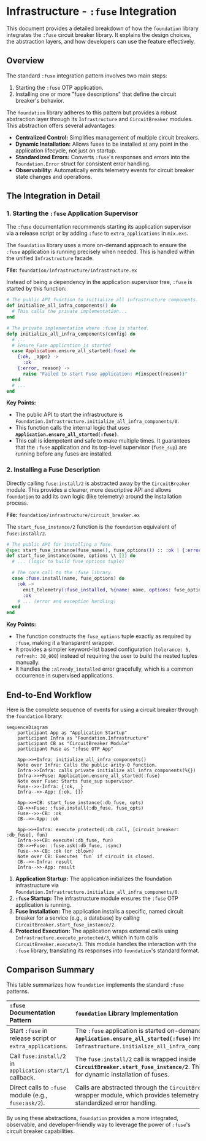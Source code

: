 # Infrastructure - `:fuse` Integration

This document provides a detailed breakdown of how the `foundation` library integrates the `:fuse` circuit breaker library. It explains the design choices, the abstraction layers, and how developers can use the feature effectively.

## Overview

The standard `:fuse` integration pattern involves two main steps:
1.  Starting the `:fuse` OTP application.
2.  Installing one or more "fuse descriptions" that define the circuit breaker's behavior.

The `foundation` library adheres to this pattern but provides a robust abstraction layer through its `Infrastructure` and `CircuitBreaker` modules. This abstraction offers several advantages:

-   **Centralized Control:** Simplifies management of multiple circuit breakers.
-   **Dynamic Installation:** Allows fuses to be installed at any point in the application lifecycle, not just on startup.
-   **Standardized Errors:** Converts `:fuse`'s responses and errors into the `Foundation.Error` struct for consistent error handling.
-   **Observability:** Automatically emits telemetry events for circuit breaker state changes and operations.

## The Integration in Detail

### 1. Starting the `:fuse` Application Supervisor

The `:fuse` documentation recommends starting its application supervisor via a release script or by adding `:fuse` to `extra_applications` in `mix.exs`.

The `foundation` library uses a more on-demand approach to ensure the `:fuse` application is running precisely when needed. This is handled within the unified `Infrastructure` facade.

**File:** `foundation/infrastructure/infrastructure.ex`

Instead of being a dependency in the application supervisor tree, `:fuse` is started by this function:

```elixir
# The public API function to initialize all infrastructure components.
def initialize_all_infra_components() do
  # This calls the private implementation...
end

# The private implementation where :fuse is started.
defp initialize_all_infra_components(config) do
  # ...
  # Ensure Fuse application is started
  case Application.ensure_all_started(:fuse) do
    {:ok, _apps} ->
      :ok
    {:error, reason} ->
      raise "Failed to start Fuse application: #{inspect(reason)}"
  end
  # ...
end
```

**Key Points:**

-   The public API to start the infrastructure is `Foundation.Infrastructure.initialize_all_infra_components/0`.
-   This function calls the internal logic that uses **`Application.ensure_all_started(:fuse)`**.
-   This call is idempotent and safe to make multiple times. It guarantees that the `:fuse` application and its top-level supervisor (`fuse_sup`) are running before any fuses are installed.

### 2. Installing a Fuse Description

Directly calling `fuse:install/2` is abstracted away by the `CircuitBreaker` module. This provides a cleaner, more descriptive API and allows `foundation` to add its own logic (like telemetry) around the installation process.

**File:** `foundation/infrastructure/circuit_breaker.ex`

The `start_fuse_instance/2` function is the `foundation` equivalent of `fuse:install/2`.

```elixir
# The public API for installing a fuse.
@spec start_fuse_instance(fuse_name(), fuse_options()) :: :ok | {:error, Error.t()}
def start_fuse_instance(name, options \\ []) do
  # ... (logic to build fuse_options tuple)

  # The core call to the :fuse library.
  case :fuse.install(name, fuse_options) do
    :ok ->
      emit_telemetry(:fuse_installed, %{name: name, options: fuse_options})
      :ok
    # ... (error and exception handling)
  end
end
```

**Key Points:**

-   The function constructs the `fuse_options` tuple exactly as required by `:fuse`, making it a transparent wrapper.
-   It provides a simpler keyword-list based configuration (`tolerance: 5, refresh: 30_000`) instead of requiring the user to build the nested tuples manually.
-   It handles the `:already_installed` error gracefully, which is a common occurrence in supervised applications.

## End-to-End Workflow

Here is the complete sequence of events for using a circuit breaker through the `foundation` library:

```mermaid
sequenceDiagram
    participant App as "Application Startup"
    participant Infra as "Foundation.Infrastructure"
    participant CB as "CircuitBreaker Module"
    participant Fuse as ":fuse OTP App"
    
    App->>+Infra: initialize_all_infra_components()
    Note over Infra: Calls the public arity-0 function.
    Infra->>Infra: calls private initialize_all_infra_components(%{})
    Infra->>+Fuse: Application.ensure_all_started(:fuse)
    Note over Fuse: Starts fuse_sup supervisor.
    Fuse-->>-Infra: {:ok, _}
    Infra-->>-App: {:ok, []}

    App->>+CB: start_fuse_instance(:db_fuse, opts)
    CB->>+Fuse: :fuse.install(:db_fuse, fuse_opts)
    Fuse-->>-CB: :ok
    CB-->>-App: :ok

    App->>+Infra: execute_protected(:db_call, [circuit_breaker: :db_fuse], fun)
    Infra->>+CB: execute(:db_fuse, fun)
    CB->>+Fuse: :fuse.ask(:db_fuse, :sync)
    Fuse-->>-CB: :ok (or :blown)
    Note over CB: Executes `fun` if circuit is closed.
    CB-->>-Infra: result
    Infra-->>-App: result
```

1.  **Application Startup:** The application initializes the foundation infrastructure via `Foundation.Infrastructure.initialize_all_infra_components/0`.
2.  **`:fuse` Startup:** The infrastructure module ensures the `:fuse` OTP application is running.
3.  **Fuse Installation:** The application installs a specific, named circuit breaker for a service (e.g., a database) by calling `CircuitBreaker.start_fuse_instance/2`.
4.  **Protected Execution:** The application wraps external calls using `Infrastructure.execute_protected/3`, which in turn calls `CircuitBreaker.execute/3`. This module handles the interaction with the `:fuse` library, translating its responses into `foundation`'s standard format.

## Comparison Summary

This table summarizes how `foundation` implements the standard `:fuse` patterns.

| `:fuse` Documentation Pattern | `foundation` Library Implementation |
| :------------------------------ | :---------------------------------- |
| Start `:fuse` in release script or `extra_applications`. | The `:fuse` application is started on-demand via **`Application.ensure_all_started(:fuse)`** inside `Infrastructure.initialize_all_infra_components/0`. |
| Call `fuse:install/2` in `application:start/1` callback. | The `fuse:install/2` call is wrapped inside **`CircuitBreaker.start_fuse_instance/2`**. This allows for dynamic installation of fuses. |
| Direct calls to `:fuse` module (e.g., `fuse:ask/2`). | Calls are abstracted through the `CircuitBreaker` wrapper module, which provides telemetry and standardized error handling. |

By using these abstractions, `foundation` provides a more integrated, observable, and developer-friendly way to leverage the power of `:fuse`'s circuit breaker capabilities.